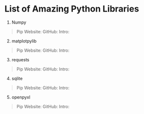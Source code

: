# List of Amazing Python Libraries

1. Numpy
> Pip
> Website:
> GitHub:
> Intro:


2. matplotpylib
> Pip
> Website:
> GitHub:
> Intro:

3. requests
> Pip
> Website:
> GitHub:
> Intro:

4. sqlite
> Pip
> Website:
> GitHub:
> Intro:

5. openpyxl
> Pip
> Website:
> GitHub:
> Intro:
